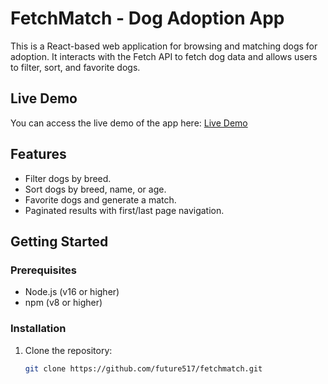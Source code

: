 # FetchMatch - Dog Adoption App

This is a React-based web application for browsing and matching dogs for adoption. It interacts with the Fetch API to fetch dog data and allows users to filter, sort, and favorite dogs.

## Live Demo
You can access the live demo of the app here: [Live Demo](https://fetchmatch.vercel.app)

## Features
- Filter dogs by breed.
- Sort dogs by breed, name, or age.
- Favorite dogs and generate a match.
- Paginated results with first/last page navigation.

## Getting Started

### Prerequisites
- Node.js (v16 or higher)
- npm (v8 or higher)

### Installation
1. Clone the repository:
   ```bash
   git clone https://github.com/future517/fetchmatch.git
